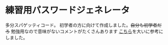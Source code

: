 # 練習用パスワードジェネレータ
多分スパゲッティコード。
初学者の方に向けて作成しました。~~自分も初学者だろ~~
勉強用なので意味がないコメントがたくさんあります
[こちら](https://github.com/amatzk/practice-codes/tree/main/python/passwordgenerator)を大いに参考にしました。